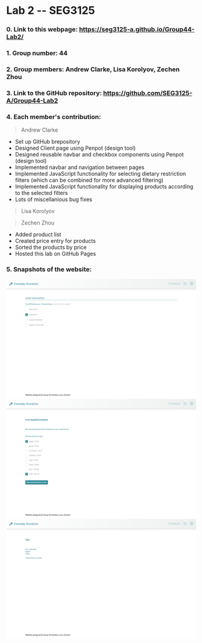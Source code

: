 # Lab 2 -- SEG3125

### 0. Link to this webpage: https://seg3125-a.github.io/Group44-Lab2/
### 1. Group number: 44
### 2. Group members: Andrew Clarke, Lisa Korolyov, Zechen Zhou
### 3. Link to the GitHub repository: https://github.com/SEG3125-A/Group44-Lab2
### 4. Each member's contribution:

>Andrew Clarke
- Set up GitHub brepository
- Designed Client page using Penpot (design tool)
- Designed reusable navbar and checkbox components using Penpot (design tool)
- Implemented navbar and navigation between pages
- Implemented JavaScript functionality for selecting dietary restriction filters (which can be combined for more advanced filtering)
- Implemented JavaScript functionality for displaying products according to the selected filters 
- Lots of miscellanious bug fixes


>Lisa Korolyov

>Zechen Zhou
* Added product list
* Created price entry for products
* Sorted the products by price
* Hosted this lab on GitHub Pages

### 5. Snapshots of the website: 
  ![](/Docs/Images/snapshot1.png)
  ![](/Docs/Images/snapshot2.png)
  ![](/Docs/Images/snapshot3.png)
